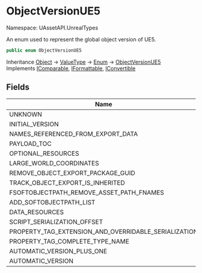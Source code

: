 # ObjectVersionUE5

Namespace: UAssetAPI.UnrealTypes

An enum used to represent the global object version of UE5.

```csharp
public enum ObjectVersionUE5
```

Inheritance [Object](https://docs.microsoft.com/en-us/dotnet/api/system.object) → [ValueType](https://docs.microsoft.com/en-us/dotnet/api/system.valuetype) → [Enum](https://docs.microsoft.com/en-us/dotnet/api/system.enum) → [ObjectVersionUE5](./uassetapi.unrealtypes.objectversionue5.md)<br>
Implements [IComparable](https://docs.microsoft.com/en-us/dotnet/api/system.icomparable), [IFormattable](https://docs.microsoft.com/en-us/dotnet/api/system.iformattable), [IConvertible](https://docs.microsoft.com/en-us/dotnet/api/system.iconvertible)

## Fields

| Name | Value | Description |
| --- | --: | --- |
| UNKNOWN | 0 |  |
| INITIAL_VERSION | 1000 |  |
| NAMES_REFERENCED_FROM_EXPORT_DATA | 1001 |  |
| PAYLOAD_TOC | 1002 |  |
| OPTIONAL_RESOURCES | 1003 |  |
| LARGE_WORLD_COORDINATES | 1004 |  |
| REMOVE_OBJECT_EXPORT_PACKAGE_GUID | 1005 |  |
| TRACK_OBJECT_EXPORT_IS_INHERITED | 1006 |  |
| FSOFTOBJECTPATH_REMOVE_ASSET_PATH_FNAMES | 1007 |  |
| ADD_SOFTOBJECTPATH_LIST | 1008 |  |
| DATA_RESOURCES | 1009 |  |
| SCRIPT_SERIALIZATION_OFFSET | 1010 |  |
| PROPERTY_TAG_EXTENSION_AND_OVERRIDABLE_SERIALIZATION | 1011 |  |
| PROPERTY_TAG_COMPLETE_TYPE_NAME | 1012 |  |
| AUTOMATIC_VERSION_PLUS_ONE | 1013 |  |
| AUTOMATIC_VERSION | 1012 |  |
